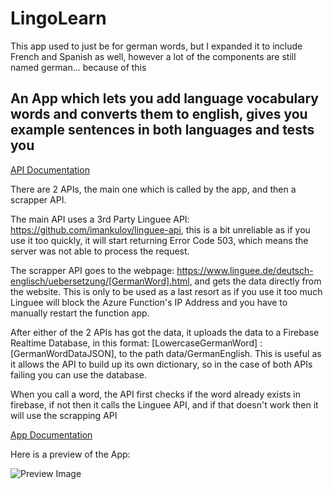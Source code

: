 # LingoLearn
This app used to just be for german words, but I expanded it to include French and Spanish as well, however a lot of the components are still named german... because of this

## An App which lets you add language vocabulary words and converts them to english, gives you example sentences in both languages and tests you

<ins>API Documentation</ins>

There are 2 APIs, the main one which is called by the app, and then a scrapper API.

The main API uses a 3rd Party Linguee API: https://github.com/imankulov/linguee-api, this is a bit unreliable as if you use it too quickly, it will start returning Error Code 503, which means the server was not able to process the request.

The scrapper API goes to the webpage: https://www.linguee.de/deutsch-englisch/uebersetzung/[GermanWord].html, and gets the data directly from the website. This is only to be used as a last resort as if you use it too much Linguee will block the Azure Function's IP Address and you have to manually restart the function app.

After either of the 2 APIs has got the data, it uploads the data to a Firebase Realtime Database, in this format: [LowercaseGermanWord] : [GermanWordDataJSON], to the path data/GermanEnglish. This is useful as it allows the API to build up its own dictionary, so in the case of both APIs failing you can use the database.

When you call a word, the API first checks if the word already exists in firebase, if not then it calls the Linguee API, and if that doesn't work then it will use the scrapping API

<ins>App Documentation</ins>

Here is a preview of the App:

![Preview Image](https://github.com/AryaaSk/germanHelper/blob/main/5.5%20Photos/Simulator%20Screen%20Shot%20-%20iPhone%208%20Plus%20-%202022-02-02%20at%2017.31.35.png)
